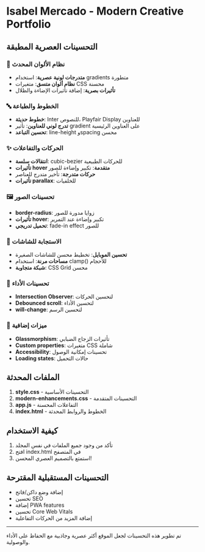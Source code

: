# Isabel Mercado - Modern Creative Portfolio

## التحسينات العصرية المطبقة

### 🎨 نظام الألوان المحدث
- **متدرجات لونية عصرية**: استخدام gradients متطورة
- **نظام ألوان متسق**: متغيرات CSS محسنة
- **تأثيرات بصرية**: إضافة تأثيرات الإضاءة والظلال

### 🔤 الخطوط والطباعة
- **خطوط حديثة**: Inter للنصوص، Playfair Display للعناوين
- **تدرج لوني للعناوين**: تأثير gradient على العناوين الرئيسية
- **تحسين التباعد**: line-height وspacing محسن

### ✨ الحركات والتفاعلات
- **انتقالات سلسة**: cubic-bezier للحركات الطبيعية
- **تأثيرات hover متقدمة**: تكبير وإضاءة للصور
- **حركات متدرجة**: تأخير متدرج للعناصر
- **تأثيرات parallax**: للخلفيات

### 🖼️ تحسينات الصور
- **border-radius**: زوايا مدورة للصور
- **تأثيرات hover**: تكبير وإضاءة عند التمرير
- **تحميل تدريجي**: fade-in effect للصور

### 📱 الاستجابة للشاشات
- **تحسين الموبايل**: تخطيط محسن للشاشات الصغيرة
- **مساحات مرنة**: استخدام clamp() للأحجام
- **شبكة متجاوبة**: CSS Grid محسن

### 🎯 تحسينات الأداء
- **Intersection Observer**: لتحسين الحركات
- **Debounced scroll**: لتحسين الأداء
- **will-change**: لتحسين الرسم

### 🔧 ميزات إضافية
- **Glassmorphism**: تأثيرات الزجاج الضبابي
- **Custom properties**: متغيرات CSS شاملة
- **Accessibility**: تحسينات إمكانية الوصول
- **Loading states**: حالات التحميل

## الملفات المحدثة

1. **style.css** - التحسينات الأساسية
2. **modern-enhancements.css** - التحسينات المتقدمة
3. **app.js** - التفاعلات المحسنة
4. **index.html** - الخطوط والروابط المحدثة

## كيفية الاستخدام

1. تأكد من وجود جميع الملفات في نفس المجلد
2. افتح index.html في المتصفح
3. استمتع بالتصميم العصري المحسن!

## التحسينات المستقبلية المقترحة

- إضافة وضع داكن/فاتح
- تحسين SEO
- إضافة PWA features
- تحسين Core Web Vitals
- إضافة المزيد من الحركات التفاعلية

---

تم تطوير هذه التحسينات لجعل الموقع أكثر عصرية وجاذبية مع الحفاظ على الأداء والوصولية.